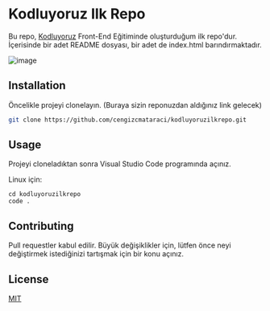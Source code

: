 # Kodluyoruz Ilk Repo

Bu repo, [Kodluyoruz](https://www.kodluyoruz.org) Front-End Eğitiminde oluşturduğum ilk repo'dur. İçerisinde bir adet README dosyası, bir adet de index.html barındırmaktadır.

![image](https://github.com/AhmetFarukCullu/kodluyoruzilkrepo/assets/89212880/ab8dff5e-cc64-42bc-924c-9e6566d45f45)

## Installation

Öncelikle projeyi clonelayın. (Buraya sizin reponuzdan aldığınız link gelecek)

```bash
git clone https://github.com/cengizcmataraci/kodluyoruzilkrepo.git
```

## Usage

Projeyi cloneladıktan sonra Visual Studio Code programında açınız.

Linux için:
```linux
cd kodluyoruzilkrepo
code .
```

## Contributing
Pull requestler kabul edilir. Büyük değişiklikler için, lütfen önce neyi değiştirmek istediğinizi tartışmak için bir konu açınız.


## License
[MIT](https://choosealicense.com/licenses/mit/)
